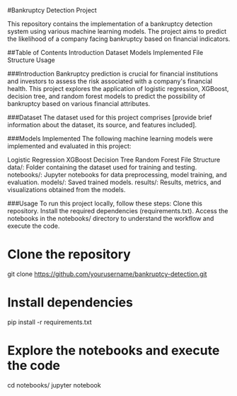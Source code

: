 #Bankruptcy Detection Project

This repository contains the implementation of a bankruptcy detection system using various machine learning models. The project aims to predict the likelihood of a company facing bankruptcy based on financial indicators.

##Table of Contents
Introduction
Dataset
Models Implemented
File Structure
Usage

###Introduction
Bankruptcy prediction is crucial for financial institutions and investors to assess the risk associated with a company's financial health. This project explores the application of logistic regression, XGBoost, decision tree, and random forest models to predict the possibility of bankruptcy based on various financial attributes.

###Dataset
The dataset used for this project comprises [provide brief information about the dataset, its source, and features included].

###Models Implemented
The following machine learning models were implemented and evaluated in this project:

Logistic Regression
XGBoost
Decision Tree
Random Forest
File Structure
data/: Folder containing the dataset used for training and testing.
notebooks/: Jupyter notebooks for data preprocessing, model training, and evaluation.
models/: Saved trained models.
results/: Results, metrics, and visualizations obtained from the models.

###Usage
To run this project locally, follow these steps:
Clone this repository.
Install the required dependencies (requirements.txt).
Access the notebooks in the notebooks/ directory to understand the workflow and execute the code.
# Clone the repository
git clone https://github.com/yourusername/bankruptcy-detection.git

# Install dependencies
pip install -r requirements.txt

# Explore the notebooks and execute the code
cd notebooks/
jupyter notebook

